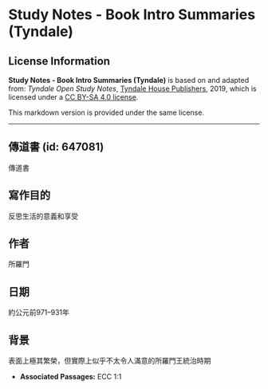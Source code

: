 # Study Notes - Book Intro Summaries (Tyndale)

## License Information

**Study Notes - Book Intro Summaries (Tyndale)** is based on and adapted from: _Tyndale Open Study Notes_, [Tyndale House Publishers](https://tyndaleopenresources.com/), 2019, which is licensed under a [CC BY-SA 4.0 license](https://creativecommons.org/licenses/by-sa/4.0/legalcode.en).

This markdown version is provided under the same license.



--------------------------------

## 傳道書 (id: 647081)

傳道書

寫作目的
----

反思生活的意義和享受

作者
--

所羅門

日期
--

約公元前971–931年

背景
--

表面上極其繁榮，但實際上似乎不太令人滿意的所羅門王統治時期

* **Associated Passages:** ECC 1:1

